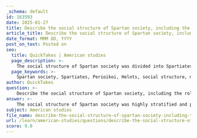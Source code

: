 ```yaml
---
_schema: default
id: 163593
date: 2025-01-27
title: Describe the social structure of Spartan society, including the roles of Spartiates, Perioikoi, and Helots.
article_title: Describe the social structure of Spartan society, including the roles of Spartiates, Perioikoi, and Helots.
date_format: MMM DD, YYYY
post_on_text: Posted on
seo:
  title: QuickTakes | American studies
  page_description: >-
    The social structure of Spartan society was divided into Spartiates, Perioikoi, and Helots, each having distinct roles and rights, contributing to the militaristic and communal lifestyle of Sparta.
  page_keywords: >-
    Spartan society, Spartiates, Perioikoi, Helots, social structure, military culture, citizenship, governance, Agoge, assembly, council of elders, communal meals, economy, agricultural labor, subjugated class, oppression, stratification
author: QuickTakes
question: >-
    Describe the social structure of Spartan society, including the roles of Spartiates, Perioikoi, and Helots.
answer: >-
    The social structure of Spartan society was highly stratified and played a crucial role in maintaining its military-oriented culture. It was primarily divided into three main classes: the Spartiates, the Perioikoi, and the Helots.\n\n### 1. Spartiates (Homoioi)\nThe Spartiates, also known as homoioi, were the full citizens of Sparta. They were enfranchised male citizens who underwent rigorous military training through the state-sponsored education system known as the Agoge. This education focused on instilling values such as loyalty, bravery, and endurance, preparing them for their roles as warriors. Spartiates held exclusive political rights and were responsible for participating in the governance of Sparta, which included involvement in the assembly (Apella) and the council of elders (Gerousia). They were also required to contribute to communal meals known as syssitia, reinforcing their sense of equality and camaraderie.\n\n### 2. Perioikoi\nThe Perioikoi were free inhabitants of the regions surrounding Sparta, particularly in Laconia and Messenia. Although they were not full citizens and lacked political rights, they were culturally and ethnically similar to the Spartiates. The Perioikoi played a vital role in the Spartan economy, engaging in trade, craftsmanship, and agriculture. They provided essential services and support to the Spartan military but were excluded from political life, which reinforced the dominance of the Spartiates.\n\n### 3. Helots\nThe Helots were a subjugated class primarily composed of the indigenous Messenian population who were enslaved by the Spartans. They were bound to the land and worked as serfs, providing agricultural labor to support the Spartan economy. The Helots significantly outnumbered the Spartiates, which led to a constant state of tension and fear of rebellion. To maintain control over the Helots, the Spartans instituted a system of oppression and surveillance, including the practice of declaring war on them annually, which allowed Spartans to kill Helots without consequence.\n\n### Conclusion\nThe rigid social structure of Spartan society was designed to support its militaristic and communal lifestyle. The Spartiates, as the ruling class, were focused on warfare and governance, while the Perioikoi contributed economically without political power. The Helots, as the laboring class, were essential for agricultural production but lived under harsh conditions. This stratification was integral to the functioning of Sparta as a military state, emphasizing discipline, loyalty, and the collective identity of its citizens.
subject: American studies
file_name: describe-the-social-structure-of-spartan-society-including-the-roles-of-spartiates-perioikoi-and-helots.md
url: /learn/american-studies/questions/describe-the-social-structure-of-spartan-society-including-the-roles-of-spartiates-perioikoi-and-helots
score: 9.0
---
```


&nbsp;